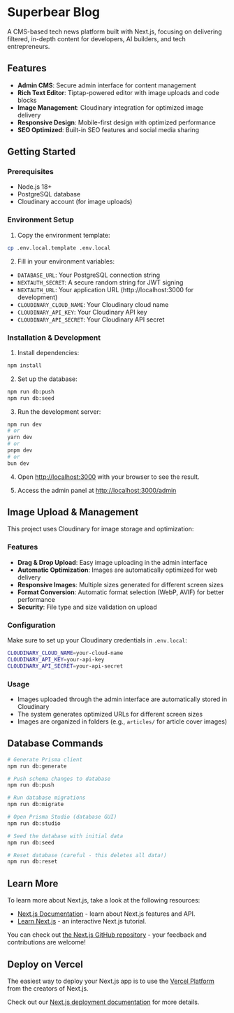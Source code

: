 # Superbear Blog

A CMS-based tech news platform built with Next.js, focusing on delivering filtered, in-depth content for developers, AI builders, and tech entrepreneurs.

## Features

- **Admin CMS**: Secure admin interface for content management
- **Rich Text Editor**: Tiptap-powered editor with image uploads and code blocks
- **Image Management**: Cloudinary integration for optimized image delivery
- **Responsive Design**: Mobile-first design with optimized performance
- **SEO Optimized**: Built-in SEO features and social media sharing

## Getting Started

### Prerequisites

- Node.js 18+ 
- PostgreSQL database
- Cloudinary account (for image uploads)

### Environment Setup

1. Copy the environment template:
```bash
cp .env.local.template .env.local
```

2. Fill in your environment variables:
- `DATABASE_URL`: Your PostgreSQL connection string
- `NEXTAUTH_SECRET`: A secure random string for JWT signing
- `NEXTAUTH_URL`: Your application URL (http://localhost:3000 for development)
- `CLOUDINARY_CLOUD_NAME`: Your Cloudinary cloud name
- `CLOUDINARY_API_KEY`: Your Cloudinary API key  
- `CLOUDINARY_API_SECRET`: Your Cloudinary API secret

### Installation & Development

1. Install dependencies:
```bash
npm install
```

2. Set up the database:
```bash
npm run db:push
npm run db:seed
```

3. Run the development server:

```bash
npm run dev
# or
yarn dev
# or
pnpm dev
# or
bun dev
```

4. Open [http://localhost:3000](http://localhost:3000) with your browser to see the result.

5. Access the admin panel at [http://localhost:3000/admin](http://localhost:3000/admin)

## Image Upload & Management

This project uses Cloudinary for image storage and optimization:

### Features
- **Drag & Drop Upload**: Easy image uploading in the admin interface
- **Automatic Optimization**: Images are automatically optimized for web delivery
- **Responsive Images**: Multiple sizes generated for different screen sizes
- **Format Conversion**: Automatic format selection (WebP, AVIF) for better performance
- **Security**: File type and size validation on upload

### Configuration
Make sure to set up your Cloudinary credentials in `.env.local`:
```bash
CLOUDINARY_CLOUD_NAME=your-cloud-name
CLOUDINARY_API_KEY=your-api-key
CLOUDINARY_API_SECRET=your-api-secret
```

### Usage
- Images uploaded through the admin interface are automatically stored in Cloudinary
- The system generates optimized URLs for different screen sizes
- Images are organized in folders (e.g., `articles/` for article cover images)

## Database Commands

```bash
# Generate Prisma client
npm run db:generate

# Push schema changes to database
npm run db:push

# Run database migrations
npm run db:migrate

# Open Prisma Studio (database GUI)
npm run db:studio

# Seed the database with initial data
npm run db:seed

# Reset database (careful - this deletes all data!)
npm run db:reset
```

## Learn More

To learn more about Next.js, take a look at the following resources:

- [Next.js Documentation](https://nextjs.org/docs) - learn about Next.js features and API.
- [Learn Next.js](https://nextjs.org/learn) - an interactive Next.js tutorial.

You can check out [the Next.js GitHub repository](https://github.com/vercel/next.js) - your feedback and contributions are welcome!

## Deploy on Vercel

The easiest way to deploy your Next.js app is to use the [Vercel Platform](https://vercel.com/new?utm_medium=default-template&filter=next.js&utm_source=create-next-app&utm_campaign=create-next-app-readme) from the creators of Next.js.

Check out our [Next.js deployment documentation](https://nextjs.org/docs/app/building-your-application/deploying) for more details.
